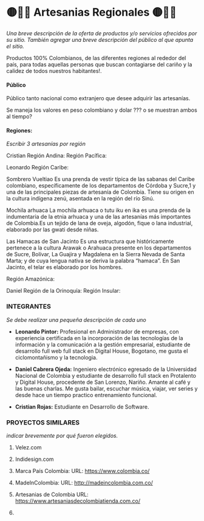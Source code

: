 # 🟡🔵🔴 Artesanias Regionales 🟡🔵🔴

 _Una breve descripción de la oferta de productos y/o servicios ofrecidos por su sitio. También agregar una breve descripción del público al que apunta el sitio._

Productos 100% Colombianos, de las diferentes regiones al rededor del país, para todas aquellas personas que buscan contagiarse del cariño y la calidez de todos nuestros habitantes!.

#### Público
Público tanto nacional como extranjero que desee adquirir las artesanías.

Se maneja los valores en peso colombiano y dolar ??? o se muestran ambos al tiempo?


#### Regiones:

_Escribir 3 artesanías por región_

Cristian
Región Andina:
Región Pacífica:

Leonardo
Región Caribe:

Sombrero Vueltiao
Es una prenda de vestir típica de las sabanas del Caribe colombiano, específicamente de los departamentos de Córdoba y Sucre,1​ y una de las principales piezas de artesanía de Colombia. Tiene su origen en la cultura indígena zenú, asentada en la región del río Sinú.

Mochila arhuaca
La mochila arhuaca o tutu iku en ika es una prenda de la indumentaria de la etnia arhuaca y una de las artesanías más importantes de Colombia.​​Es un tejido de lana de oveja, algodón, fique o lana industrial, elaborado por las gwati desde niñas.

Las Hamacas de San Jacinto
Es una estructura que históricamente pertenece a la cultura Arawak o Arahuaca presente en los departamentos de Sucre, Bolívar, La Guajira y Magdalena en la Sierra Nevada de Santa Marta; y de cuya lengua nativa se deriva la palabra “hamaca”. En San Jacinto, el telar es elaborado por los hombres.

Región Amazónica:

Daniel
Región de la Orinoquía:
Región Insular:


### INTEGRANTES

_Se debe realizar una pequeña descripción de cada uno_

- **Leonardo Pintor:** Profesional en Administrador de empresas, con experiencia certificada en la incorporación de las tecnologías de la información y la comunicación a la gestión empresarial, estudiante de desarrollo full web full stack en Digital House, Bogotano, me gusta el ciclomontañismo y la tecnologia.

- **Daniel Cabrera Ojeda:** Ingeniero electrónico egresado de la Universidad Nacional de Colombia y estudiante de desarrollo full stack en Protalento y Digital House, procedente de San Lorenzo, Nariño. Amante al café y las buenas charlas. Me gusta bailar, escuchar música, viajar, ver series y desde hace un tiempo practico entrenamiento funcional.     

- **Cristian Rojas:** Estudiante en Desarrollo de Software.

### PROYECTOS SIMILARES

_indicar brevemente por qué fueron elegidos._

1. Velez.com

2. Indidesign.com

3. Marca País Colombia: 
    URL: https://www.colombia.co/

4. MadeInColombia: 
    URL: http://madeincolombia.com.co/

5. Artesanias de Colombia
    URL: https://www.artesaniasdecolombiatienda.com.co/

6.

